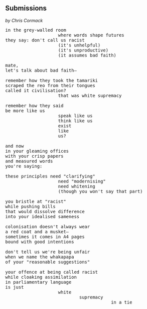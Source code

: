 ## Submissions
*by Chris Cormack*
<pre>
in the grey-walled room
                    where words shape futures
they say: don't call us racist
                    (it's unhelpful)
                    (it's unproductive)
                    (it assumes bad faith)

mate,
let's talk about bad faith—

remember how they took the tamariki
scraped the reo from their tongues
called it civilisation?
                    that was white supremacy

remember how they said
be more like us
                    speak like us
                    think like us
                    exist
                    like
                    us?

and now
in your gleaming offices
with your crisp papers
and measured words
you're saying:

these principles need "clarifying"
                    need "modernising"
                    need whitening
                    (though you won't say that part)

you bristle at "racist"
while pushing bills
that would dissolve difference
into your idealised sameness

colonisation doesn't always wear
a red coat and a musket—
sometimes it comes in A4 pages
bound with good intentions

don't tell us we're being unfair
when we name the whakapapa
of your "reasonable suggestions"

your offence at being called racist
while cloaking assimilation
in parliamentary language
is just
                    white
                            supremacy
                                        in a tie
</pre>